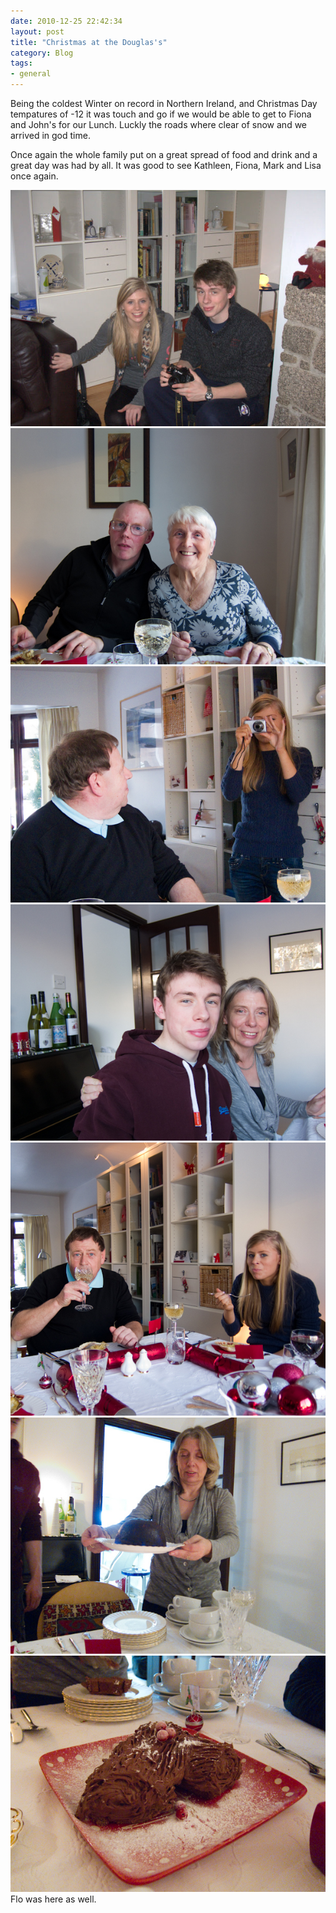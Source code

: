 ```yaml
---
date: 2010-12-25 22:42:34
layout: post
title: "Christmas at the Douglas's"
category: Blog
tags:
- general
---
```


Being the coldest Winter on record in Northern Ireland, and Christmas Day tempatures of -12 it was touch and go if we would be able to get to Fiona and John's for our Lunch. Luckly the roads where clear of snow and we arrived in god time.

Once again the whole family put on a great spread of food and drink and a great day was had by all. It was good to see Kathleen, Fiona, Mark and Lisa once again.

<img src="/images/2010/img_0426.jpg">
<img src="/images/2010/img_0552.jpg">
<img src="/images/2010/img_0553.jpg">
<img src="/images/2010/img_0554.jpg">
<img src="/images/2010/img_0555.jpg">
<img src="/images/2010/img_0556.jpg">
<img src="/images/2010/img_0563.jpg">
Flo was here as well.
